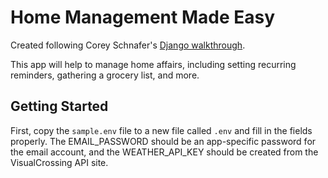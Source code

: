 # Home Management Made Easy

Created following Corey Schnafer's [Django walkthrough](https://www.youtube.com/watch?v=UmljXZIypDc&list=PL-osiE80TeTtoQCKZ03TU5fNfx2UY6U4p&index=2).

This app will help to manage home affairs, including setting recurring reminders, gathering a grocery list, and more. 

## Getting Started
First, copy the `sample.env` file to a new file called `.env` and fill in the fields properly. 
The EMAIL_PASSWORD should be an app-specific password for the email account, and the WEATHER_API_KEY should 
be created from the VisualCrossing API site.
